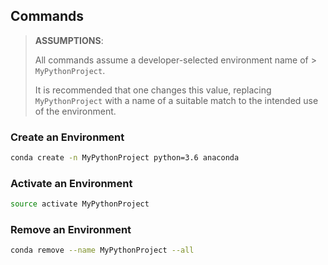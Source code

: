 <!-- TITLE: Helpful Anaconda Commands -->

<!-- SUBTITLE: Cheat sheet for Anaconda -->

## Commands

> **ASSUMPTIONS**:
>
> All commands assume a developer-selected environment name of > `MyPythonProject`.
>
> It is recommended that one changes this value, replacing `MyPythonProject` with a name of a suitable match to the intended use of the environment.

### Create an Environment

```bash
conda create -n MyPythonProject python=3.6 anaconda
```

### Activate an Environment

```bash
source activate MyPythonProject
```

### Remove an Environment

```bash
conda remove --name MyPythonProject --all
```
